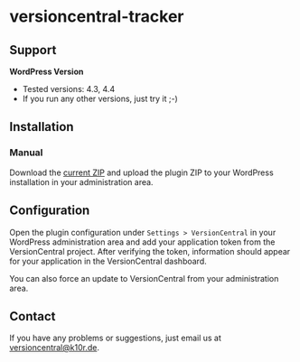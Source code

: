 # versioncentral-tracker

## Support

**WordPress Version**

* Tested versions: 4.3, 4.4
* If you run any other versions, just try it ;-)

## Installation

### Manual

Download the [current ZIP](https://github.com/version-central/ext-wordpress/archive/master.zip) and upload the plugin ZIP to your WordPress installation in your administration area.

## Configuration

Open the plugin configuration under `Settings > VersionCentral` in your WordPress administration area and add your application token from the VersionCentral project. After verifying the token, information should appear for your application in the VersionCentral dashboard.

You can also force an update to VersionCentral from your administration area.

## Contact

If you have any problems or suggestions, just email us at [versioncentral@k10r.de](mailto:versioncentral@k10r.de).